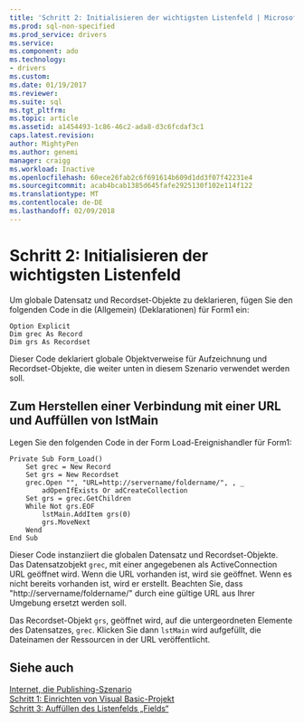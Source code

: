 ```yaml
---
title: 'Schritt 2: Initialisieren der wichtigsten Listenfeld | Microsoft Docs'
ms.prod: sql-non-specified
ms.prod_service: drivers
ms.service: 
ms.component: ado
ms.technology:
- drivers
ms.custom: 
ms.date: 01/19/2017
ms.reviewer: 
ms.suite: sql
ms.tgt_pltfrm: 
ms.topic: article
ms.assetid: a1454493-1c86-46c2-ada8-d3c6fcdaf3c1
caps.latest.revision: 
author: MightyPen
ms.author: genemi
manager: craigg
ms.workload: Inactive
ms.openlocfilehash: 60ece26fab2c6f691614b609d1dd3f07f42231e4
ms.sourcegitcommit: acab4bcab1385d645fafe2925130f102e114f122
ms.translationtype: MT
ms.contentlocale: de-DE
ms.lasthandoff: 02/09/2018
---
```

# <a name="step-2-initialize-the-main-list-box"></a>Schritt 2: Initialisieren der wichtigsten Listenfeld
Um globale Datensatz und Recordset-Objekte zu deklarieren, fügen Sie den folgenden Code in die (Allgemein) (Deklarationen) für Form1 ein:  
  
```  
Option Explicit  
Dim grec As Record  
Dim grs As Recordset  
```  
  
 Dieser Code deklariert globale Objektverweise für Aufzeichnung und Recordset-Objekte, die weiter unten in diesem Szenario verwendet werden soll.  
  
## <a name="to-connect-to-a-url-and-populate-lstmain"></a>Zum Herstellen einer Verbindung mit einer URL und Auffüllen von IstMain  
 Legen Sie den folgenden Code in der Form Load-Ereignishandler für Form1:  
  
```  
Private Sub Form_Load()  
    Set grec = New Record  
    Set grs = New Recordset  
    grec.Open "", "URL=http://servername/foldername/", , _  
        adOpenIfExists Or adCreateCollection  
    Set grs = grec.GetChildren  
    While Not grs.EOF  
        lstMain.AddItem grs(0)  
        grs.MoveNext  
    Wend  
End Sub  
```  
  
 Dieser Code instanziiert die globalen Datensatz und Recordset-Objekte. Das Datensatzobjekt `grec`, mit einer angegebenen als ActiveConnection URL geöffnet wird. Wenn die URL vorhanden ist, wird sie geöffnet. Wenn es nicht bereits vorhanden ist, wird er erstellt. Beachten Sie, dass "http://servername/foldername/" durch eine gültige URL aus Ihrer Umgebung ersetzt werden soll.  
  
 Das Recordset-Objekt `grs`, geöffnet wird, auf die untergeordneten Elemente des Datensatzes, `grec`. Klicken Sie dann `lstMain` wird aufgefüllt, die Dateinamen der Ressourcen in der URL veröffentlicht.  
  
## <a name="see-also"></a>Siehe auch  
 [Internet, die Publishing-Szenario](../../../ado/guide/data/internet-publishing-scenario.md)   
 [Schritt 1: Einrichten von Visual Basic-Projekt](../../../ado/guide/data/step-1-set-up-the-visual-basic-project.md)   
 [Schritt 3: Auffüllen des Listenfelds „Fields“](../../../ado/guide/data/step-3-populate-the-fields-list-box.md)
